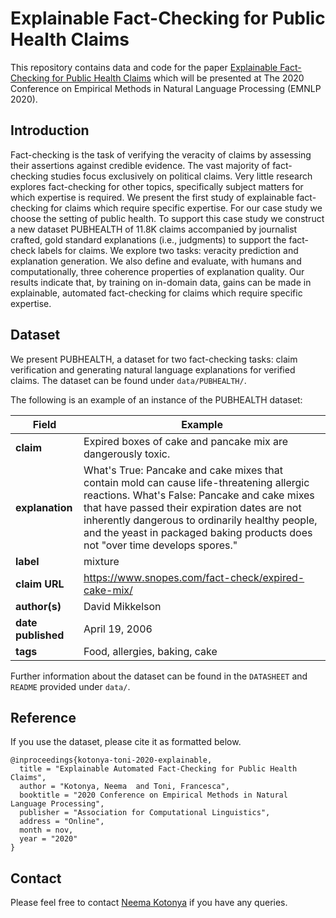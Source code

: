 # Explainable Fact-Checking for Public Health Claims

This repository contains data and code for the paper [Explainable Fact-Checking for Public Health Claims](https://arxiv.org/abs/2010.09926) which will be presented at The 2020 Conference on Empirical Methods in Natural Language Processing (EMNLP 2020).

## Introduction

Fact-checking is the task of verifying the veracity of claims by assessing their assertions against credible evidence. The vast majority of fact-checking studies focus exclusively on political claims. Very little research explores fact-checking for other topics, specifically subject matters for which expertise is required. We present the first study of explainable fact-checking for claims which require specific expertise. For our case study we choose the setting of public health. To support this case study we construct a new dataset PUBHEALTH of 11.8K claims accompanied by journalist crafted, gold standard explanations (i.e., judgments) to support the fact-check labels for claims. We explore two tasks: veracity prediction and explanation generation. We also define and evaluate, with humans and computationally, three coherence properties of explanation quality. Our results indicate that, by training on in-domain data, gains can be made in explainable, automated fact-checking for claims which require specific expertise.

## Dataset

We present PUBHEALTH, a dataset for two fact-checking tasks: claim verification and generating natural language explanations for verified claims. The dataset can be found under ``data/PUBHEALTH/``. 

The following is an example of an instance of the PUBHEALTH dataset:

|  Field              |  Example        |
| ------------   | ------- |
| __claim__  	     | Expired boxes of cake and pancake mix are dangerously toxic. |
| __explanation__    | What's True:  Pancake and cake mixes that contain mold can cause life-threatening allergic reactions. What's False: Pancake and cake mixes that have passed their expiration dates are not inherently dangerous to ordinarily healthy people, and the yeast in packaged baking products does not "over time develops spores." |
| __label__          |  mixture      |
| __claim URL__     | https://www.snopes.com/fact-check/expired-cake-mix/ |
| __author(s)__        | David Mikkelson | 
| __date published__ | April 19, 2006 |
| __tags__           | Food, allergies, baking, cake |


Further information about the dataset can be found in the ``DATASHEET`` and ``README`` provided under `data/`.


## Reference

If you use the dataset, please cite it as formatted below.

```
@inproceedings{kotonya-toni-2020-explainable,
  title = "Explainable Automated Fact-Checking for Public Health Claims",
  author = "Kotonya, Neema  and Toni, Francesca",
  booktitle = "2020 Conference on Empirical Methods in Natural Language Processing",
  publisher = "Association for Computational Linguistics",
  address = "Online",
  month = nov,
  year = "2020"
}
```

## Contact

Please feel free to contact [Neema Kotonya](mailto:nk2418@ic.ac.uk) if you have any queries.